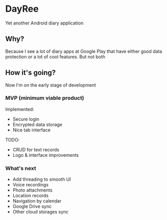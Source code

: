 # DayRee
Yet another Android diary application

## Why?
Because I see a lot of diary apps at Google Play that have either good data protection or a lot of cool features. But not both

## How it's going?
Now I'm on the early stage of development

### MVP (minimum viable product)
Implemented:
* Secure login
* Encrypted data storage
* Nice tab interface

TODO:
* CRUD for text records
* Logo & interface improvements

### What's next
* Add threading to smooth UI
* Voice recordings
* Photo attachments
* Location records
* Navigation by calendar
* Google Drive sync
* Other cloud storages sync
